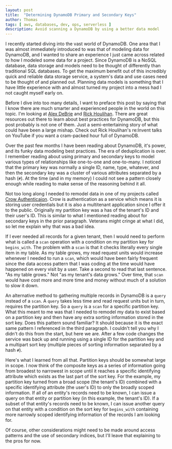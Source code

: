 ```yaml
---
layout: post
title:  "Determining DynamoDB Primary and Secondary Keys"
author: Thomas
tags: [ aws, databases, dev, ops, serverless ]
description: Avoid scanning a DynamoDB by using a better data model
---
```


I recently started diving into the vast world of DynamoDB. One area that I was almost immediately introduced to was that of modeling data for DynamoDB, and I wanted to share an experience I just came across related to how I modeled some data for a project. Since DynamoDB is a NoSQL database, data storage and models need to be thought of differently than traditional SQL databases. To get the maximum benefit out of this incredibly quick and reliable data storage service, a system's data and use cases need to be thought of and planned out. Planning data models is something that I have little experience with and almost turned my project into a mess had I not caught myself early on.

Before I dive into too many details, I want to preface this post by saying that I know there are much smarter and experienced people in the world on this topic. I'm looking at [Alex DeBrie](https://www.alexdebrie.com/) and [Rick Houlihan](https://twitter.com/houlihan_rick). There are great resources out there to learn about best practices for DynamoDB, but this post probably is not one of them. Just a semi-entertaining story of what could have been a large mishap. Check out Rick Houlihan's re:Invent talks on YouTube if you want a cram-packed hour full of DynamoDB.

Over the past few months I have been reading about DynamoDB, it's power, and its funky data modeling best practices. The era of deduplication is over. I remember reading about using primary and secondary keys to model various types of relationships like one-to-one and one-to-many. I noticed that the primary key was normally a single ID, name, type, whatever, and then the secondary key was a cluster of various attributes separated by a hash (`#`). At the time (and in my memory) I could not see a pattern closely enough while reading to make sense of the reasoning behind it all.

Not too long along I needed to remodel data in one of my projects called [Crow Authenticaion](https://crowauth.thomasstep.com/). Crow is authentication as a service which means it is storing user credentials but it is also a multitenant application since I offer it to the public. Originally my partition key was a has of the tenant's ID and their user's ID. This is similar to what I mentioned reading about for secondary keys in the prior paragraph. Veterans might cringe at what I did, so let me explain why that was a bad idea.

If I ever needed all records for a given tenant, then I would need to perform what is called a `scan` operation with a condition on my partition key for `begins_with`. The problem with a `scan` is that it checks literally every single item in my table. As my table grows, my read request units would increase whenever I needed to run a `scan`, which would have been fairly frequent since the data access pattern that I was coding at the time would have happened on every visit by a user. Take a second to read that last sentence. "As my table grows." Not "as my tenant's data grows." Over time, that `scan` would have cost more and more time and money without much of a solution to slow it down.

An alternative method to gathering multiple records in DynamoDB is a `query` instead of a `scan`. A `query` takes less time and read request units but in turn, requires the partition key. So a `query` is a `scan` for a specific partition key. What this meant to me was that I needed to remodel my data to exist based on a partition key and then have any extra sorting information stored in the sort key. Does this pattern sound familiar? It should because it is the exact same pattern I referenced in the third paragraph. I couldn't tell you why I didn't do this from the start, but here we are. After a few code changes the service was back up and running using a single ID for the partition key and a multipart sort key (multiple pieces of sorting information separated by a hash `#`).

Here's what I learned from all that. Partition keys should be somewhat large in scope. I now think of the composite keys as a series of information going from broadest to narrowest in scope until it reaches a specific identifying attribute which exists as the last part of the sort key. For the example, my partition key turned from a broad scope (the tenant's ID) combined with a specific identifying attribute (the user's ID) to only the broadly scoped information. If all of an entity's records need to be known, I can issue a query on that entity or partition key (in this example, the tenant's ID). If a subset of that entity's records need to be known, I can issue another query on that entity with a condition on the sort key for `begins_with` containing more narrowly scoped identifying information of the records I am looking for.

Of course, other considerations might need to be made around access patterns and the use of secondary indices, but I'll leave that explaining to the pros for now.